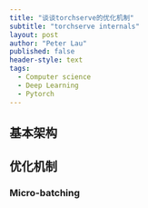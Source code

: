 ```yaml
---
title: "谈谈torchserve的优化机制"
subtitle: "torchserve internals"
layout: post
author: "Peter Lau"
published: false
header-style: text
tags:
  - Computer science
  - Deep Learning
  - Pytorch
---
```



## 基本架构


## 优化机制


### Micro-batching